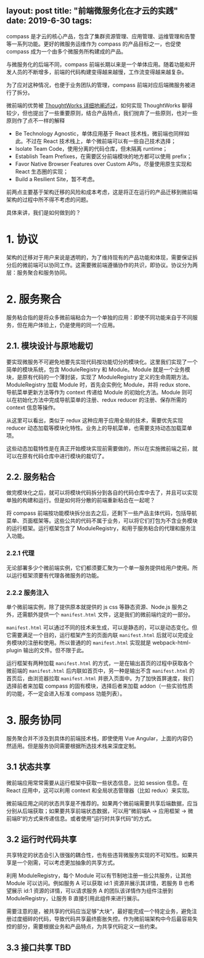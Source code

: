 layout: post
title: "前端微服务化在才云的实践"
date: 2019-6-30
tags:
---

compass 是才云的核心产品，包含了集群资源管理、应用管理、运维管理和告警等一系列功能。更好的微服务运维作为 compass 的产品目标之一，也促使 compass 成为一个由多个微服务所构建成的产品。

与微服务化的后端不同，compass 前端长期以来是一个单体应用。随着功能和开发人员的不断增多，前端的代码构建变得越来越慢，工作流变得越来越复杂。

<!--more-->

为了应对这种情况，也便于业务团队的管理，compass 前端对应后端微服务被进行了拆分。

微前端的优势被 [ThoughtWorks 详细地阐述过](https://insights.thoughtworks.cn/micro-frontends-1/)，如何实现 ThoughtWorks 聊得较少，但也提出了一些重要原则，结合产品特点，我们抛弃了一些原则，也对一些原则作了点不一样的解释


- Be Technology Agnostic，单体应用基于 React 技术栈，微前端也同样如此。不过在 React 技术栈上，单个微前端可以有一些自己技术选择；
- Isolate Team Code，使用分离的代码仓库，但未隔离 runtime；
- Establish Team Prefixes，在需要区分前端模块的地方都可以使用 prefix；
- Favor Native Browser Features over Custom APIs，尽量使用原生实现和 React 生态圈的实现；
- Build a Resilient Site，暂不考虑。

前两点主要基于架构迁移的风险和成本考虑，这是将正在运行的产品迁移到微前端架构的过程中所不得不考虑的问题。

具体来讲，我们是如何做到的？

# 1. 协议

架构的迁移对于用户来说是透明的，为了维持现有的产品功能和体现，需要保证拆分后的微前端可以协同工作。这需要微前端遵循协作的共识，即协议。协议分为两层：服务聚合和服务协同。

# 2. 服务聚合

服务粘合指的是将众多微前端粘合为一个单独的应用：即使不同功能来自于不同服务，但在用户体验上，仍是使用的同一个应用。

## 2.1. 模块设计与原地裁切

要实现微服务不可避免地要先实现代码按功能切分的模块化。这里我们实现了一个简单的模块系统，包含 ModuleRegistry 和 Module。Module 就是一个业务模块，是原有代码的一个薄封装，实现了 ModuleRegistry 定义的生命周期方法。ModuleRegistry 加载 Module 时，首先会实例化 Module，并将 redux store、导航菜单更新方法等作为 context 传递给 Module 的初始化方法。Module 则可以在初始化方法中完成导航菜单的注册、redux reducer 的注册、保存所需的 context 信息等操作。

从这里可以看出，类似于 redux 这种应用于应用全局的技术，需要优先实现 reducer 动态加载等模块化特性。业务上的导航菜单，也需要支持动态加载菜单项。

这些动态加载特性是在真正开始模块实现前需要做的，所以在实施微前端之前，就可以在原有代码仓库中进行模块的裁切了。

## 2.2. 服务粘合

做完模块化之后，就可以将模块代码拆分到各自的代码仓库中去了，并且可以实现单独的构建和运行。但是如何将分散的前端重新粘合在一起呢？

将 compass 前端按功能模块拆分出去之后，还剩下一些产品主体代码，包括导航菜单、页面框架等。这些公共的代码不属于业务，可以将它们打包为不含业务模块的运行框架。运行框架包含了 ModuleRegistry，和用于服务粘合的代理和服务注入功能。

### 2.2.1 代理

无论部署多少个微前端实例，它们都须要汇聚为一个单一服务提供给用户使用。所以运行框架须要有代理各微服务的功能。

### 2.2.2 服务注入

单个微前端实例，除了提供原本就提供的 js css 等静态资源、Node.js 服务之外，还需额外提供一个 `manifest.html` 文件，这是我们的微前端约定的一部分。

`manifest.html` 可以通过不同的技术来生成，可以是静态的，可以是动态变化。但它需要满足一个目的，运行框架产生的页面内联 `manifest.html` 后就可以完成业务模块的注册和使用。所以普通的的 `manifest.html` 实现就是 webpack-html-plugin 输出的文件。但不限于此。

运行框架有两种加载 `manifest.html` 的方式，一是在输出首页的过程中获取各个微前端的 `manifest.html` 后内联如首页中，另一种是输出不含 `manifest.html` 的首页后，由浏览器拉取 `manifest.html` 并嵌入页面中。为了加快首屏速度，我们选择前者来加载 compass 的固有模块，选择后者来加载 addon（一些实验性质的功能，不一定会进入标准 compass 功能列表）。

# 3. 服务协同

服务聚合并不涉及到具体的前端技术栈，即使使用 Vue Angular，上面的内容仍然适用。但是服务协同需要根据所选技术栈来深度定制。

## 3.1 状态共享

微前端应用常常需要从运行框架中获取一些状态信息，比如 session 信息。在 React 应用中，这可以利用 context 和全局状态管理器（比如 redux）来实现。

微前端应用之间的状态共享是不推荐的。如果两个微前端需要共享后端数据，应当分别从后端获取；如果要共享前端状态数据，可以用”微前端A -> 应用框架 -> 微前端B“的方式来传递信息。或者使用”运行时共享代码“的方式。

## 3.2 运行时代码共享

共享特定的状态会引入很强的耦合性，也有些违背微服务实现的不可知性。如果共享是一个刚需，可以考虑更加抽象的共享方式。

利用 ModuleRegistry，每个 Module 可以有节制地注册一些公共服务，让其他 Module 可以访问。例如服务 A 可以获取 id:1 资源并展示其详情，若服务 B 也希望展示 id:1 资源的详情，可以请求服务 A 的团队该详情作为组件注册到 ModuleRegistry，让服务 B 直接引用此组件来进行展示。

需要注意的是，被共享的代码应当足够”大块“，最好能完成一个特定业务，避免注册过度细碎的代码，导致代码共享最终膨胀失控。作为微前端架构中今后最容易失控的部分，需要根据业务和产品特点，为共享代码定义一些约束。

## 3.3 接口共享 TBD

